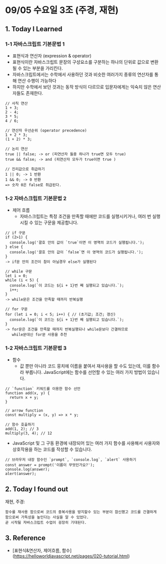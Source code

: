 # 09/05 수요일 3조 (주경, 재현)

## 1. Today I Learned

### 1-1 자바스크립트 기본문법 1 
  
 * 표현식과 연산자 (expression & operator)
  * 표현식이란 자바스크립트 문장의 구성요소를 구분하는 하나의 단위로 값으로 변환 될 수 있는 부분을 가리킨다.
  * 자바스크립트에서는 수학에서 사용하던 것과 비슷한 여러가지 종류의 연산자를 통해 연산 수행이 가능하다
  * 하지만 수학에서 보던 것과는 동작 방식이 다르므로 입문자에게는 익숙치 않은 연산자들도 존재한다. 

```
// 사칙 연산
1 + 3;
2 - 4;
3 * 5;
4 / 6;

// 연산자 우선순위 (operator precedence)
1 + 2 * 3;
(1 + 2) * 3;

// 논리 연산
true || false; -> or (피연산자 둘중 하나가 true면 모두 true)
true && false; -> and (피연산자 모두가 true이면 true )

// 진리값으로 취급하기
1 || 0; -> 1 반환 
1 && 0; -> 0 반환 
=> 숫자 0은 false로 취급된다.
```

### 1-2 자바스크립트 기본문법 2
  * 제어 흐름
    * 자바스크립트는 특정 조건을 만족할 때에만 코드를 실행시키거나, 여러 번 실행시킬 수 있는 구문을 제공합니다.

```
// if 구문
if (2>1) {
  console.log('괄호 안의 값이 `true`이면 이 영역의 코드가 실행됩니다.');
} else {
  console.log('괄호 안의 값이 `false`면 이 영역의 코드가 실행됩니다.');
}
-> if문 안의 조건이 참이 아닐경우 else가 실행된다

// while 구문
let i = 0;
while (i < 5) {
  console.log(`이 코드는 ${i + 1}번 째 실행되고 있습니다.`);
  i++;
}
-> while문은 조건을 만족할 때까지 반복실행

// for 구문
for (let i = 0; i < 5; i++) { // (초기값; 조건; 갱신)
  console.log(`이 코드는 ${i + 1}번 째 실행되고 있습니다.`);
}
-> for문은 조건을 만족할 때까지 반복실행되나 while문보다 간결하므로
   while문대신 for문 사용을 추천 

```

### 1-2 자바스크립트 기본문법 3
  * 함수
    * 값 뿐만 아니라 코드 뭉치에 이름을 붙여서 재사용을 할 수도 있는데, 이를 함수라 부릅니다. JavaScript에는 함수를 선언할 수 있는 여러 가지 방법이 있습니다.

```
// `function` 키워드를 이용한 함수 선언
function add(x, y) {
  return x + y;
}

// arrow function
const multiply = (x, y) => x * y;

// 함수 호출하기
add(1, 2); // 3
multiply(3, 4); // 12
```
  * JavaScript 및 그 구동 환경에 내장되어 있는 여러 가지 함수를 사용해서 사용자와 상호작용을 하는 코드를 작성할 수 있습니다.

```
// 브라우저 내장 함수인 `prompt`, `console.log`, `alert` 사용하기
const answer = prompt('이름이 무엇인가요?');
console.log(answer);
alert(answer);
```

## 2. Today I found out 

재현, 주경:
```
함수를 재사용 함으로써 코드의 중복사용을 방지할수 있는 부분이 참신했고 코드를 간결하게 함으로써 가독성을 높인다는 사실을 알 수 있었다.
곧 시작될 자바스크립트 수업이 굉장히 기대된다.
```

## 3. Reference
* [표현식&연산자, 제어흐름, 함수] <br>(https://helloworldjavascript.net/pages/020-tutorial.html)


  


